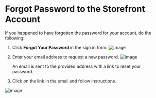 <!-- begin -->

# Forgot Password to the Storefront Account

If you happened to have forgotten the password for your account, do the following:

1. Click **Forgot Your Password** in the sign in form.
   ![image](user/img/storefront/ForgotPassword.png)
2. Enter your email address to request a new password.
   ![image](user/img/storefront/ForgotPasswordForm.png)

   An email is sent to the provided address with a link to reset your password.
3. Click on the link in the email and follow instructions.

![image](user/img/storefront/ForgotPasswordEmail.png)
<!-- finish -->
